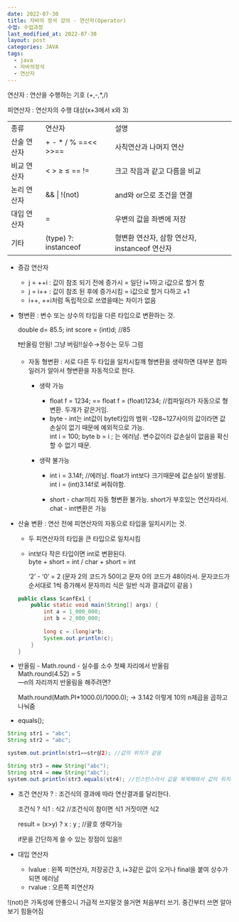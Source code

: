 ```yaml
---
date: 2022-07-30
title: 자바의 정석 강의 - 연산자(Operator)
수업: 수업과정
last_modified_at: 2022-07-30
layout: post
categories: JAVA
tags:
  - java
  - 자바의정석
  - 연산자
---
```

연산자 : 연산을 수행하는 기호 (+,-,*,/)

피연산자 : 연산자의 수행 대상(x+3에서 x와 3)

|   |   |   |
|---|---|---|
|종류|연산자|설명|
|산술 연산자|+ - * / % ==<< >>==|사칙연산과 나머지 연산|
|비교 연산자|< > ≥ ≤ == !=|크고 작음과 같고 다름을 비교|
|논리 연산자|&& \| !(not)|and와 or으로 조건을 연결|
|대입 연산자|=|우변의 값을 좌변에 저장|
|기타|(type) ?: instanceof|형변환 연산자, 삼항 연산자, instanceof 연산자|

- 증감 연산자
    - j = ++i : 값이 참조 되기 전에 증가시 = 일단 i+1하고 i값으로 할거 함
    - j = i++ : 값이 참조 된 후에 증가시킴 = i값으로 할거 다하고 +1
    - i++, ++i처럼 독립적으로 쓰였을때는 차이가 없음
- 형변환 : 변수 또는 상수의 타입을 다른 타입으로 변환하는 것.
    
    double d= 85.5; int score = (int)d; //85
    
    ❗반올림 안됨! 그냥 버림!!실수→정수는 모두 그럼
    
    - 자동 형변환 : 서로 다른 두 타입을 일치시킬깨 형변환을 생략하면 대부분 컴파일러가 알아서 형변환을 자동적으로 한다.
        - 생략 가능
            - float f = 1234; == float f = (float)1234; //컴파일러가 자동으로 형변환. 두개가 같은거임.
            - byte - int는 int값이 byte타입의 범위 -128~127사이의 값이라면 값 손실이 없기 때문에 예외적으로 가능.  
                int i = 100; byte b = i ; 는 에러남. 변수값이라 값손실이 없음을 확신할 수 없기 때문.  
                
        - 생략 불가능
            - int i = 3.14f; //에러남. float가 int보다 크기때문에 값손실이 발생됨.  
                int i = (int)3.14f로 써줘야함.  
                
            - short - char끼리 자동 형변환 불가능. short가 부호있는 연산자라서. chat - int변환은 가능

- 산술 변환 : 연산 전에 피연산자의 자동으로 타입을 일치시키는 것.
    
    - 두 피연산자의 타입을 큰 타입으로 일치시킴
    - int보다 작은 타입이면 int로 변환된다.  
        byte + short = int / char + short = int  
        
        ‘2’ - ‘0’ = 2 (문자 2의 코드가 50이고 문자 0의 코드가 48이라서. 문자코드가 순서대로 1씩 증가해서 문자끼리 식은 일반 식과 결과값이 같음 )
        
    
    ```java
    public class ScanfEx1 {
    	public static void main(String[] args) {
    		int a = 1_000_000;
    		int b = 2_000_000;
    		
    		long c = (long)a*b;
    		System.out.println(c);
    	}
    }
    ```
    

- 반올림 - Math.round - 실수를 소수 첫째 자리에서 반올림  
    Math.round(4.52) = 5  
    —n의 자리까지 반올림을 해주려면?  
    
    Math.round(Math.PI*1000.0)/1000.0); → 3.142 이렇게 10의 n제곱을 곱하고 나눠줌
    
- equals();

```java
String str1 = "abc";
String str2 = "abc";

system.out.println(str1==str삼2); //값의 위치가 같음

String str3 = new String("abc");
String str4 = new String("abc");
system.out.println(str3.equals(str4); //인스턴스라서 값을 복제해와서 값의 위치가 다름!!
```

- 조건 연산자 ? : 조건식의 결과에 따라 연산결과를 달리한다.
    
    조건식 ? 식1 : 식2 //조건식이 참이면 식1 거짓이면 식2
    
    result = (x>y) ? x : y ; //괄호 생략가능
    
    if문을 간단하게 쓸 수 있는 장점이 있음!!
    
- 대입 연산자
    
    - lvalue : 왼쪽 피연산자, 저장공간 3, i+3같은 값이 오거나 final을 붙여 상수가 되면 에러남
    - rvalue : 오른쪽 피연산자
    
      
    

!(not)은 가독성에 안좋으니 가급적 쓰지말것 쓸거면 처음부터 쓰기. 중간부터 쓰면 알아보기 힘들어짐
